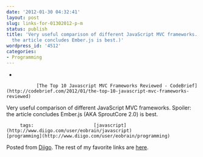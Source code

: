```yaml
---
date: '2012-01-30 04:32:41'
layout: post
slug: links-for-01302012-p-m
status: publish
title: 'Very useful comparison of different JavaScript MVC frameworks.  (Spoiler:
  the article concludes Ember.js is best.)'
wordpress_id: '4512'
categories:
- Programming
---
```


     
  *      

               [The Top 10 Javascript MVC Frameworks Reviewed - CodeBrief](http://codebrief.com/2012/01/the-top-10-javascript-mvc-frameworks-reviewed)      

     

Very useful comparison of different JavaScript MVC frameworks.  Spoiler: the article concludes Ember.js (AKA SproutCore 2.0) is best.

             

         tags:                      [javascript](http://www.diigo.com/user/eobrain/javascript)            [programming](http://www.diigo.com/user/eobrain/programming)

                                       
 

Posted from [Diigo](http://www.diigo.com). The rest of my favorite links are [here](http://www.diigo.com/user/eobrain).
